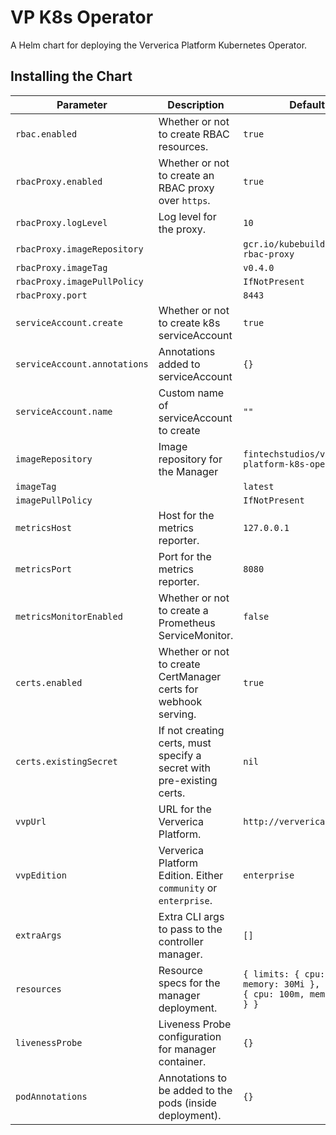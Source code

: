 # VP K8s Operator

A Helm chart for deploying the Ververica Platform Kubernetes Operator.

## Installing the Chart

| Parameter                    | Description                                                           | Default                                                                         |
| ---------------------------- | --------------------------------------------------------------------- | ------------------------------------------------------------------------------- |
| `rbac.enabled`               | Whether or not to create RBAC resources.                              | `true`                                                                          |
| `rbacProxy.enabled`          | Whether or not to create an RBAC proxy over `https`.                  | `true`                                                                          |
| `rbacProxy.logLevel`         | Log level for the proxy.                                              | `10`                                                                            |
| `rbacProxy.imageRepository`  |                                                                       | `gcr.io/kubebuilder/kube-rbac-proxy`                                            |
| `rbacProxy.imageTag`         |                                                                       | `v0.4.0`                                                                        |
| `rbacProxy.imagePullPolicy`  |                                                                       | `IfNotPresent`                                                                  |
| `rbacProxy.port`             |                                                                       | `8443`                                                                          |
| `serviceAccount.create`      | Whether or not to create k8s serviceAccount                           | `true`                                                                          |
| `serviceAccount.annotations` | Annotations added to serviceAccount                                   | `{}`                                                                            |
| `serviceAccount.name`        | Custom name of serviceAccount to create                               | `""`                                                                            |
| `imageRepository`            | Image repository for the Manager                                      | `fintechstudios/ververica-platform-k8s-operator`                                |
| `imageTag`                   |                                                                       | `latest`                                                                        |
| `imagePullPolicy`            |                                                                       | `IfNotPresent`                                                                  |
| `metricsHost`                | Host for the metrics reporter.                                        | `127.0.0.1`                                                                     |
| `metricsPort`                | Port for the metrics reporter.                                        | `8080`                                                                          |
| `metricsMonitorEnabled`      | Whether or not to create a Prometheus ServiceMonitor.                 | `false`                                                                         |
| `certs.enabled`              | Whether or not to create CertManager certs for webhook serving.       | `true`                                                                          |
| `certs.existingSecret`       | If not creating certs, must specify a secret with pre-existing certs. | `nil`                                                                           |
| `vvpUrl`                     | URL for the Ververica Platform.                                       | `http://ververica-platform`                                                     |
| `vvpEdition`                 | Ververica Platform Edition. Either `community` or `enterprise`.       | `enterprise`                                                                    |
| `extraArgs`                  | Extra CLI args to pass to the controller manager.                     | `[]`                                                                            |
| `resources`                  | Resource specs for the manager deployment.                            | `{ limits: { cpu: 100m, memory: 30Mi }, requests: { cpu: 100m, memory 20Mi } }` |
| `livenessProbe`              | Liveness Probe configuration for manager container.                   | `{}`                                                                            |
| `podAnnotations`             | Annotations to be added to the pods (inside deployment).              | `{}`                                                                            |
